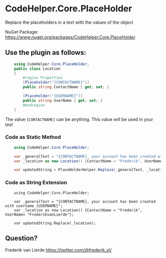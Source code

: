 # CodeHelper.Core.PlaceHolder
Replace the placeholders in a text with the values of the object

NuGet Package: https://www.nuget.org/packages/CodeHelper.Core.PlaceHolder

## Use the plugin as follows:


```C# Class
    using CodeHelper.Core.PlaceHolder;
    public class Location
    {
        #region Properties
        [Placeholder("{CONTACTNAME}")]
        public string ContactName { get; set; }

        [Placeholder("{USERNAME}")]
        public string UserName { get; set; }
        #endregion
    }
```
The value `{CONTACTNAME}` can be anything.  This value will be used in your text

### Code as Static Method
```C#
    using CodeHelper.Core.PlaceHolder;

    var _generalText = "{CONTACTNAME}, your account has been created with username {USERNAME}";
    var _location as new Location() {ContactName = "Frederik", UserName= "FrederikvanLierde"};

    var updatedString = PlaceHolderHelper.Replace(_generalText, _location);
```

### Code as String Extension
```Code
    using CodeHelper.Core.PlaceHolder;

    var _generalText = "{CONTACTNAME}, your account has been created with username {USERNAME}";
    var _location as new Location() {ContactName = "Frederik", UserName= "FrederikvanLierde"};

    var updatedString.Replace(_location);
```

## Question?
Frederik van Lierde <https://twitter.com/@frederik_vl/> 
